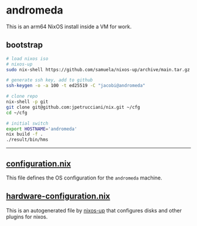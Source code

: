 # andromeda

This is an arm64 NixOS install inside a VM for work.

## bootstrap

```bash
# load nixos iso
# nixos-up
sudo nix-shell https://github.com/samuela/nixos-up/archive/main.tar.gz

# generate ssh key, add to github
ssh-keygen -o -a 100 -t ed25519 -C "jacobi@andromeda"

# clone repo
nix-shell -p git
git clone git@github.com:jpetrucciani/nix.git ~/cfg
cd ~/cfg

# initial switch
export HOSTNAME='andromeda'
nix build -f .
./result/bin/hms
```

---

## [configuration.nix](./configuration.nix)

This file defines the OS configuration for the `andromeda` machine.

## [hardware-configuration.nix](./hardware-configuration.nix)

This is an autogenerated file by [nixos-up](https://github.com/samuela/nixos-up) that configures disks and other plugins for nixos.

